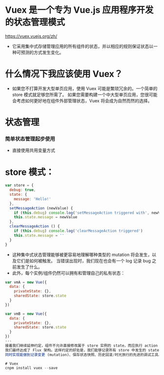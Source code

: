 
# Vuex 是一个专为 Vue.js 应用程序开发的状态管理模式
https://vuex.vuejs.org/zh/
* 它采用集中式存储管理应用的所有组件的状态，并以相应的规则保证状态以一种可预测的方式发生变化。
# 什么情况下我应该使用 Vuex？
* 如果您不打算开发大型单页应用，使用 Vuex 可能是繁琐冗余的。一个简单的 store 模式就足够您所需了。
如果您需要构建一个中大型单页应用，您很可能会考虑如何更好地在组件外部管理状态，Vuex 将会成为自然而然的选择。



# 状态管理
### 简单状态管理起步使用
* 直接使用共用变量方式

# store 模式：
```js
var store = {
  debug: true,
  state: {
    message: 'Hello!'
  },
  setMessageAction (newValue) {
    if (this.debug) console.log('setMessageAction triggered with', newValue)
    this.state.message = newValue
  },
  clearMessageAction () {
    if (this.debug) console.log('clearMessageAction triggered')
    this.state.message = ''
  }
}
```
* 这种集中式状态管理能够被更容易地理解哪种类型的 mutation 将会发生，以及它们是如何被触发。
当错误出现时，我们现在也会有一个 log 记录 bug 之前发生了什么。
* 此外，每个实例/组件仍然可以拥有和管理自己的私有状态：
```js
var vmA = new Vue({
  data: {
    privateState: {},
    sharedState: store.state
  }
})

var vmB = new Vue({
  data: {
    privateState: {},
    sharedState: store.state
  }
})
···
接着我们继续延伸约定，组件不允许直接修改属于 store 实例的 state，而应执行 action 来分发 (dispatch) 事件通知 store 去改变，
我们最终达成了 Flux 架构。这样约定的好处是，我们能够记录所有 store 中发生的 state 改变，
同时实现能做到记录变更 (mutation)、保存状态快照、历史回滚/时光旅行的先进的调试工具。

# Vuex
cnpm install vuex --save




































